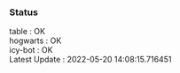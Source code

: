 ### Status


table : OK  
hogwarts : OK  
icy-bot : OK  
Latest Update : 2022-05-20 14:08:15.716451
